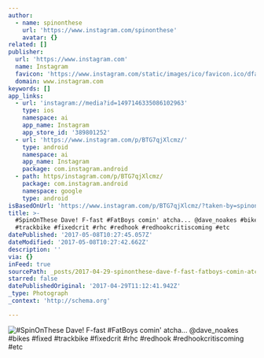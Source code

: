 ```yaml
---
author:
  - name: spinonthese
    url: 'https://www.instagram.com/spinonthese'
    avatar: {}
related: []
publisher:
  url: 'https://www.instagram.com'
  name: Instagram
  favicon: 'https://www.instagram.com/static/images/ico/favicon.ico/dfa85bb1fd63.ico'
  domain: www.instagram.com
keywords: []
app_links:
  - url: 'instagram://media?id=1497146335086102963'
    type: ios
    namespace: ai
    app_name: Instagram
    app_store_id: '389801252'
  - url: 'https://www.instagram.com/p/BTG7qjXlcmz/'
    type: android
    namespace: ai
    app_name: Instagram
    package: com.instagram.android
  - path: https/instagram.com/p/BTG7qjXlcmz/
    package: com.instagram.android
    namespace: google
    type: android
isBasedOnUrl: 'https://www.instagram.com/p/BTG7qjXlcmz/?taken-by=spinonthese'
title: >-
  #SpinOnThese Dave! F-fast #FatBoys comin' atcha... @dave_noakes #bikes #fixed
  #trackbike #fixedcrit #rhc #redhook #redhookcritiscoming #etc
datePublished: '2017-05-08T10:27:45.057Z'
dateModified: '2017-05-08T10:27:42.662Z'
description: ''
via: {}
inFeed: true
sourcePath: _posts/2017-04-29-spinonthese-dave-f-fast-fatboys-comin-atcha-dave_noa.md
starred: false
datePublishedOriginal: '2017-04-29T11:12:41.942Z'
_type: Photograph
_context: 'http://schema.org'

---
```

![#SpinOnThese Dave! F-fast #FatBoys comin' atcha... @dave_noakes #bikes #fixed #trackbike #fixedcrit #rhc #redhook #redhookcritiscoming #etc](https://scontent.cdninstagram.com/t51.2885-15/sh0.08/e35/p640x640/18012041_1354524841253008_893126509194117120_n.jpg)